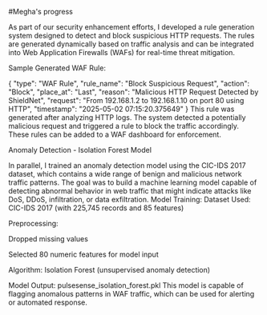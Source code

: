 #Megha's progress

As part of our security enhancement efforts, I developed a rule generation system designed to detect and block suspicious HTTP requests. 
The rules are generated dynamically based on traffic analysis and can be integrated into Web Application Firewalls (WAFs) for real-time threat mitigation.

Sample Generated WAF Rule:

{
  "type": "WAF Rule",
  "rule_name": "Block Suspicious Request",
  "action": "Block",
  "place_at": "Last",
  "reason": "Malicious HTTP Request Detected by ShieldNet",
  "request": "From 192.168.1.2 to 192.168.1.10 on port 80 using HTTP",
  "timestamp": "2025-05-02 07:15:20.375649"
}
This rule was generated after analyzing HTTP logs.
The system detected a potentially malicious request and triggered a rule to block the traffic accordingly.
These rules can be added to a WAF dashboard for enforcement.

Anomaly Detection - Isolation Forest Model

In parallel, I trained an anomaly detection model using the CIC-IDS 2017 dataset, which contains a wide range of benign and malicious network traffic patterns.
The goal was to build a machine learning model capable of detecting abnormal behavior in web traffic that might indicate attacks like DoS, DDoS, infiltration, or data exfiltration.
Model Training:
Dataset Used: CIC-IDS 2017 (with 225,745 records and 85 features)

Preprocessing:

Dropped missing values

Selected 80 numeric features for model input

Algorithm: Isolation Forest (unsupervised anomaly detection)

Model Output: pulsesense_isolation_forest.pkl
This model is capable of flagging anomalous patterns in WAF traffic, which can be used for alerting or automated response.

